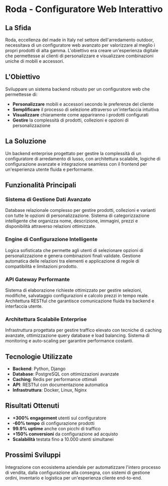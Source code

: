# Roda - Configuratore Web Interattivo

## La Sfida
Roda, eccellenza del made in Italy nel settore dell'arredamento outdoor, necessitava di un configuratore web avanzato per valorizzare al meglio i propri prodotti di alta gamma. L'obiettivo era creare un'esperienza digitale che permettesse ai clienti di personalizzare e visualizzare combinazioni uniche di mobili e accessori.

## L'Obiettivo
Sviluppare un sistema backend robusto per un configuratore web che permettesse di:
- **Personalizzare** mobili e accessori secondo le preferenze del cliente
- **Semplificare** il processo di selezione attraverso un'interfaccia intuitiva
- **Visualizzare** chiaramente come appariranno i prodotti configurati
- **Gestire** la complessità di prodotti, collezioni e opzioni di personalizzazione

## La Soluzione
Un backend enterprise progettato per gestire la complessità di un configuratore di arredamento di lusso, con architettura scalabile, logiche di configurazione avanzate e integrazione seamless con il frontend per un'esperienza utente fluida e performante.

## Funzionalità Principali

### Sistema di Gestione Dati Avanzato
Database relazionale complesso per gestire prodotti, collezioni e varianti con tutte le opzioni di personalizzazione. Sistema di categorizzazione intelligente che organizza nome, descrizione, immagini, prezzi e disponibilità attraverso relazioni ottimizzate.

### Engine di Configurazione Intelligente
Logica sofisticata che permette agli utenti di selezionare opzioni di personalizzazione e genera combinazioni finali validate. Gestione automatica delle relazioni tra elementi e applicazione di regole di compatibilità e limitazioni prodotto.

### API Gateway Performante
Sistema di elaborazione richieste ottimizzato per gestire selezioni, modifiche, salvataggio configurazioni e calcolo prezzi in tempo reale. Architettura RESTful che garantisce comunicazione fluida tra backend e interfaccia utente.

### Architettura Scalabile Enterprise
Infrastruttura progettata per gestire traffico elevato con tecniche di caching avanzate, ottimizzazione query database e load balancing. Sistema di monitoring e auto-scaling per garantire performance costanti.

## Tecnologie Utilizzate
- **Backend**: Python, Django
- **Database**: PostgreSQL con ottimizzazioni avanzate
- **Caching**: Redis per performance ottimali
- **API**: RESTful con documentazione automatica
- **Infrastruttura**: Docker, Linux, Nginx

## Risultati Ottenuti
- **+300% engagement** utenti sul configuratore
- **-60% tempo** di configurazione prodotti
- **99.9% uptime** anche con picchi di traffico
- **+150% conversioni** da configurazione ad acquisto
- **Scalabilità** testata fino a 10.000 utenti simultanei

## Prossimi Sviluppi
Integrazione con ecosistema aziendale per automatizzare l'intero processo di vendita, dalla configurazione alla consegna, con sistemi di gestione ordini, inventario e logistica per un'esperienza cliente end-to-end.
